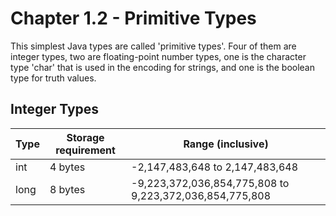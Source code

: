 # Chapter 1.2 - Primitive Types

This simplest Java types are called 'primitive types'. Four of them are integer types, two are floating-point number types, one is the character type 'char' that is used in the encoding for strings, and one is the boolean type for truth values.


## Integer Types

Type  | Storage requirement | Range (inclusive)
----- | ------------------- | ----------------------------------------------------------
int   | 4 bytes             | -2,147,483,648 to 2,147,483,648
long  | 8 bytes             | -9,223,372,036,854,775,808 to 9,223,372,036,854,775,808
